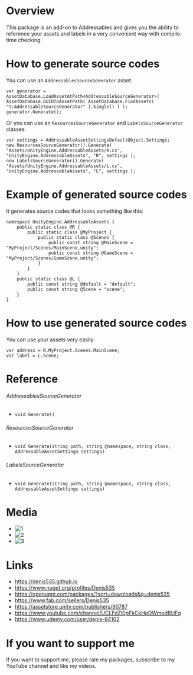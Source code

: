 # Overview
This package is an add-on to Addressables and gives you the ability to reference your assets and labels in a very convenient way with compile-time checking.

# How to generate source codes
You can use an `AddressablesSourceGenerator` asset.
```
var generator = AssetDatabase.LoadAssetAtPath<AddressableSourceGenerator>( AssetDatabase.GUIDToAssetPath( AssetDatabase.FindAssets( "t:AddressableSourceGenerator" ).Single() ) );
generator.Generate();
```
Or you can use an `ResourcesSourceGenerator` and `LabelsSourceGenerator` classes.
```
var settings = AddressableAssetSettingsDefaultObject.Settings;
new ResourcesSourceGenerator().Generate( "Assets/UnityEngine.AddressableAssets/R.cs", "UnityEngine.AddressableAssets", "R", settings );
new LabelsSourceGenerator().Generate( "Assets/UnityEngine.AddressableAssets/L.cs", "UnityEngine.AddressableAssets", "L", settings );
```

# Example of generated source codes
It generates source codes that looks something like this:
```
namespace UnityEngine.AddressableAssets {
    public static class @R {
        public static class @MyProject {
            public static class @Scenes {
                public const string @MainScene = "MyProject/Scenes/MainScene.unity";
                public const string @GameScene = "MyProject/Scenes/GameScene.unity";
            }
        }
    }
    public static class @L {
        public const string @default = "default";
        public const string @Scene = "scene";
    }
}
```

# How to use generated source codes
You can use your assets very easily:
```
var address = R.MyProject.Scenes.MainScene;
var label = L.Scene;
```

# Reference
###### AddressablesSourceGenerator
- ``void Generate()``

###### ResourcesSourceGenerator
- ``void Generate(string path, string @namespace, string class, AddressableAssetSettings settings)``

###### LabelsSourceGenerator
- ``void Generate(string path, string @namespace, string class, AddressableAssetSettings settings)``

# Media
- ![1](https://github.com/Denis535/UnityFramework/assets/7755015/a0cf834c-30cb-450b-bbc8-e3f5659b1950)
- ![2](https://github.com/Denis535/UnityFramework/assets/7755015/5c1d0ac7-c94d-4c06-bf03-75817e6294f7)
- ![3](https://github.com/Denis535/UnityFramework/assets/7755015/44e22d4f-58d4-4df0-92c7-4bc5f4ebe5f9)

# Links
- https://denis535.github.io
- https://www.nuget.org/profiles/Denis535
- https://openupm.com/packages/?sort=downloads&q=denis535
- https://www.fab.com/sellers/Denis535
- https://assetstore.unity.com/publishers/90787
- https://www.youtube.com/channel/UCLFdZl0pFkCkHpDWmodBUFg
- https://www.udemy.com/user/denis-84102

# If you want to support me
If you want to support me, please rate my packages, subscribe to my YouTube channel and like my videos.
